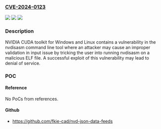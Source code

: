 ### [CVE-2024-0123](https://cve.mitre.org/cgi-bin/cvename.cgi?name=CVE-2024-0123)
![](https://img.shields.io/static/v1?label=Product&message=CUDA%20Toolkit&color=blue)
![](https://img.shields.io/static/v1?label=Version&message=All%20versions%20up%20to%20and%20including%20CUDA%20Toolkit%2012.6U1%20&color=brightgreen)
![](https://img.shields.io/static/v1?label=Vulnerability&message=CWE-1285&color=brightgreen)

### Description

NVIDIA CUDA toolkit for Windows and Linux contains a vulnerability in the nvdisasm command line tool where an attacker may cause an improper validation in input issue by tricking the user into running nvdisasm on a malicious ELF file. A successful exploit of this vulnerability may lead to denial of service.

### POC

#### Reference
No PoCs from references.

#### Github
- https://github.com/fkie-cad/nvd-json-data-feeds

